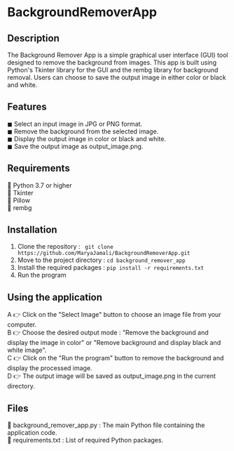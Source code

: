 # BackgroundRemoverApp
## Description
The Background Remover App is a simple graphical user interface (GUI) tool designed to remove the background from images. This app is built using Python's Tkinter library for the GUI and the rembg library for background removal. Users can choose to save the output image in either color or black and white.
## Features
◼ Select an input image in JPG or PNG format.<br>
◼ Remove the background from the selected image.<br>
◼ Display the output image in color or black and white.<br>
◼ Save the output image as output_image.png.<br>
## Requirements
🔘 Python 3.7 or higher<br>
🔘 Tkinter<br>
🔘 Pillow<br>
🔘 rembg<br>
## Installation
1. Clone the repository : ``` git clone https://github.com/MaryaJamali/BackgroundRemoverApp.git```
2. Move to the project directory : ```cd background_remover_app```
3. Install the required packages : ```pip install -r requirements.txt```
4. Run the program
## Using the application
A 👉 Click on the "Select Image" button to choose an image file from your computer.<br>
B 👉 Choose the desired output mode : "Remove the background and display the image in color" or "Remove background and display black and white image".<br>
C 👉 Click on the "Run the program" button to remove the background and display the processed image.<br>
D 👉 The output image will be saved as output_image.png in the current directory.<br>
## Files
🔶 background_remover_app.py : The main Python file containing the application code.<br>
🔶 requirements.txt : List of required Python packages.<br>

